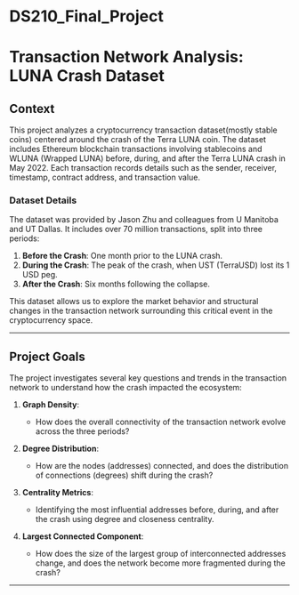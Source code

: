 # DS210_Final_Project
# **Transaction Network Analysis: LUNA Crash Dataset**

## **Context**

This project analyzes a cryptocurrency transaction dataset(mostly stable coins) centered around the crash of the Terra LUNA coin. The dataset includes Ethereum blockchain transactions involving stablecoins and WLUNA (Wrapped LUNA) before, during, and after the Terra LUNA crash in May 2022. Each transaction records details such as the sender, receiver, timestamp, contract address, and transaction value. 

### **Dataset Details**
The dataset was provided by Jason Zhu and colleagues from U Manitoba and UT Dallas. It includes over 70 million transactions, split into three periods:
1. **Before the Crash**: One month prior to the LUNA crash.
2. **During the Crash**: The peak of the crash, when UST (TerraUSD) lost its 1 USD peg.
3. **After the Crash**: Six months following the collapse.

This dataset allows us to explore the market behavior and structural changes in the transaction network surrounding this critical event in the cryptocurrency space.

---

## **Project Goals**

The project investigates several key questions and trends in the transaction network to understand how the crash impacted the ecosystem:
1. **Graph Density**:
   - How does the overall connectivity of the transaction network evolve across the three periods?

2. **Degree Distribution**:
   - How are the nodes (addresses) connected, and does the distribution of connections (degrees) shift during the crash?

3. **Centrality Metrics**:
   - Identifying the most influential addresses before, during, and after the crash using degree and closeness centrality.

4. **Largest Connected Component**:
   - How does the size of the largest group of interconnected addresses change, and does the network become more fragmented during the crash?

---
